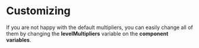 # Customizing

If you are not happy with the default multipliers, you can easily change all of them by changing the **levelMultipliers** variable on the **component variables**.